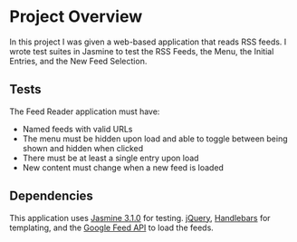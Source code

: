 # Project Overview

In this project I was given a web-based application that reads RSS feeds. I wrote test suites in Jasmine to test the RSS Feeds, the Menu, the Initial Entries, and the New Feed Selection.


## Tests

The Feed Reader application must have:
* Named feeds with valid URLs
* The menu must be hidden upon load and able to toggle between being shown and hidden when clicked
* There must be at least a single entry upon load
* New content must change when a new feed is loaded

## Dependencies

This application uses [Jasmine 3.1.0](https://jasmine.github.io/api/3.0/global) for testing. [jQuery](https://jquery.com/), [Handlebars](https://handlebarsjs.com/) for templating, and the [Google Feed API](https://developers.google.com/feed/) to load the feeds.